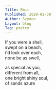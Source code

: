 ```yaml
---
Title: Pm₃₅  
Published: 2020-01-30
Author: Szymon  
Layout: blog  
Tag: poetry  
---
```

If you were a shell,  
swept on a beach,  
i'd look over each,  
none be as swell,  

as special as you,  
different from all,  
one bright shiny soul,  
of sands azure  
